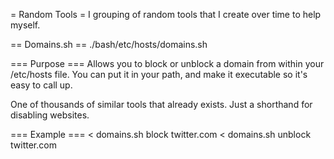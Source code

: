 = Random Tools =
I grouping of random tools that I create over time to help myself. 


== Domains.sh ==
./bash/etc/hosts/domains.sh

=== Purpose ===
Allows you to block or unblock a domain from within your /etc/hosts file. You can put it in your path, and make it executable so it's easy to call up.

One of thousands of similar tools that already exists. Just a shorthand for disabling websites.

=== Example ===
&lt; domains.sh block twitter.com
&lt; domains.sh unblock twitter.com

